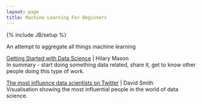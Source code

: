 ```yaml
---
layout: page
title: Machine Learning For Beginners
---
```

{% include JB/setup %}

An attempt to aggregate all things machine learning

[Getting Started with Data Science](http://www.hilarymason.com/blog/getting-started-with-data-science/) | Hilary Mason  
In summary - start doing something data related, share it, get to know other people doing this type of work.

[The most influence data scientists on Twitter](http://blog.revolutionanalytics.com/2012/12/the-most-influential-data-scientists-on-twitter.html) | David Smith  
Visualisation showing the most influential people in the world of data science.